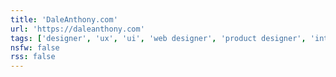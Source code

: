 ```yaml
---
title: 'DaleAnthony.com'
url: 'https://daleanthony.com'
tags: ['designer', 'ux', 'ui', 'web designer', 'product designer', 'interface designer']
nsfw: false
rss: false
---
```

